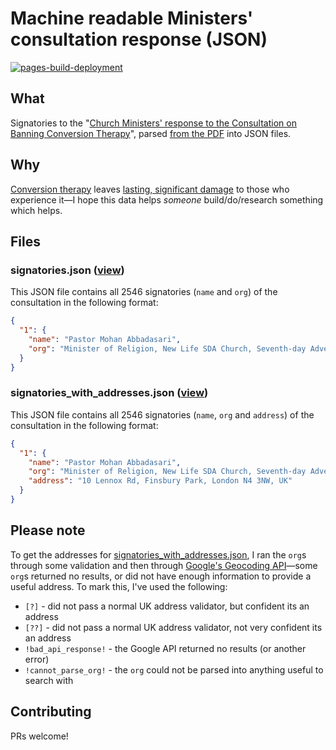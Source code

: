 # Machine readable Ministers' consultation response (JSON)
[![pages-build-deployment](https://github.com/theresnotime/ministersconsultationresponse/actions/workflows/pages/pages-build-deployment/badge.svg)](https://github.com/theresnotime/ministersconsultationresponse/actions/workflows/pages/pages-build-deployment)

## What
Signatories to the "[Church Ministers' response to the Consultation on Banning Conversion Therapy](https://web.archive.org/web/20220216103235/https://ministersconsultationresponse.com/signatories/)", parsed [from the PDF](https://web.archive.org/web/20220215102757/https://ministersconsultationresponse.com/wp-content/uploads/2022/01/Dear-Secretary-of-State-Letter-from-2546-signatories-to-the-consultation-on-banning-conversion-therapy.pdf) into JSON files.

## Why
[Conversion therapy](https://www.stonewall.org.uk/everything-you-need-know-about-conversion-therapy) leaves [lasting, significant damage](https://www.stonewall.org.uk/about-us/news/seven-survivors-conversion-therapy-describe-its-lasting-damaging-impact) to those who experience it—I hope this data helps *someone* build/do/research something which helps. 

## Files
### signatories.json ([view](signatories.json))
This JSON file contains all 2546 signatories (`name` and `org`) of the consultation in the following format:
```json
{
  "1": {
    "name": "Pastor Mohan Abbadasari",
    "org": "Minister of Religion, New Life SDA Church, Seventh-day Adventist."
  }
}
```

### signatories_with_addresses.json ([view](signatories_with_addresses.json))
This JSON file contains all 2546 signatories (`name`, `org` and `address`) of the consultation in the following format:
```json
{
  "1": {
    "name": "Pastor Mohan Abbadasari",
    "org": "Minister of Religion, New Life SDA Church, Seventh-day Adventist.",
    "address": "10 Lennox Rd, Finsbury Park, London N4 3NW, UK"
  }
}
```

## Please note
To get the addresses for [signatories_with_addresses.json](signatories_with_addresses.json), I ran the `org`s through some validation and then through [Google's Geocoding API](https://developers.google.com/maps/documentation/geocoding?hl=en_GB)—some `org`s returned no results, or did not have enough information to provide a useful address. To mark this, I've used the following:
 - `[?]` - did not pass a normal UK address validator, but confident its an address
 - `[??]` - did not pass a normal UK address validator, not very confident its an address
 - `!bad_api_response!` - the Google API returned no results (or another error)
 - `!cannot_parse_org!` - the `org` could not be parsed into anything useful to search with

## Contributing
PRs welcome!
